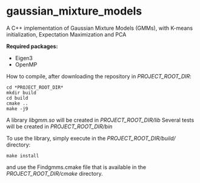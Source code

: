 # gaussian_mixture_models
A C++ implementation of Gaussian Mixture Models (GMMs), with K-means initialization, Expectation Maximization and PCA

__Required packages:__
* Eigen3
* OpenMP

How to compile, after downloading the repository in *PROJECT_ROOT_DIR*:

```
cd *PROJECT_ROOT_DIR*
mkdir build
cd build
cmake ..
make -j9
```

A library _libgmm.so_ will be created in *PROJECT_ROOT_DIR*_/lib_
Several tests will be created in *PROJECT_ROOT_DIR*_/bin_

To use the library, simply execute in the *PROJECT_ROOT_DIR*_/build/_ directory:

```
make install
```

and use the Findgmms.cmake file that is available in the *PROJECT_ROOT_DIR*_/cmake_ directory.
